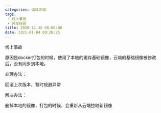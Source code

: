 ```yaml
---
categories: 运维测试
tags:
 - 线上事故
 - 开发经验
title: 2020-12-30 08:00:00
date: 2021-01-04 09:26:25
---
```


线上事故

原因是docker打包的时候，使用了本地的缓存基础镜像，云端的基础镜像被修改后，没有同步到本地。

处理办法：

回滚上次版本，暂时规避异常

解决办法：

删掉本地的镜像，打包的时候，会重新从云端拉取新镜像

